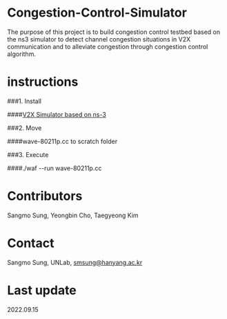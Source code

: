 # Congestion-Control-Simulator

The purpose of this project is to build congestion control testbed based on the ns3 simulator to detect channel congestion situations in V2X communication and to alleviate congestion through congestion control algorithm.

# instructions

###1. Install

####[V2X Simulator based on ns-3](https://github.com/sangmosung/path-loss_simulator)

###2. Move  

####wave-80211p.cc to scratch folder

###3. Execute

####./waf --run wave-80211p.cc


# Contributors

Sangmo Sung, Yeongbin Cho, Taegyeong Kim 

# Contact

Sangmo Sung, UNLab, smsung@hanyang.ac.kr

# Last update

2022.09.15
